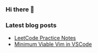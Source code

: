 ### Hi there 👋

<!--
**arashabzd/arashabzd** is a ✨ _special_ ✨ repository because its `README.md` (this file) appears on your GitHub profile.

Here are some ideas to get you started:

- 🔭 I’m currently working on ...
- 🌱 I’m currently learning ...
- 👯 I’m looking to collaborate on ...
- 🤔 I’m looking for help with ...
- 💬 Ask me about ...
- 📫 How to reach me: ...
- 😄 Pronouns: ...
- ⚡ Fun fact: ...
-->

### Latest blog posts
<!-- BLOG-POST-LIST:START -->
- [LeetCode Practice Notes](https://arashabzd.github.io/posts/leetcode-practice-notes/)
- [Minimum Viable Vim in VSCode](https://arashabzd.github.io/posts/mvvim/)
<!-- BLOG-POST-LIST:END -->

